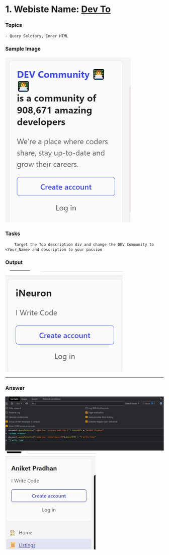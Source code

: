 # 1. Webiste Name: [Dev To](https://dev.to/)

### Topics

    - Query Selctory, Inner HTML

### Sample Image

![Sample One](../Pic1.png)

### Tasks

        Target the Top description div and change the DEV Community to <Your_Name> and description to your passion

### Output

![Output](../Pic2.png)

---

### Answer

![Code](./ss1.jpg)
![Output](./ss2.jpg)